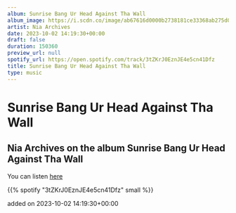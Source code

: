 ```yaml
---
album: Sunrise Bang Ur Head Against Tha Wall
album_image: https://i.scdn.co/image/ab67616d0000b2738181ce33368ab275d06bc7d5
artist: Nia Archives
date: 2023-10-02 14:19:30+00:00
draft: false
duration: 150360
preview_url: null
spotify_url: https://open.spotify.com/track/3tZKrJ0EznJE4e5cn41Dfz
title: Sunrise Bang Ur Head Against Tha Wall
type: music
---
```



# Sunrise Bang Ur Head Against Tha Wall

## Nia Archives on the album Sunrise Bang Ur Head Against Tha Wall

You can listen [here](https://open.spotify.com/track/3tZKrJ0EznJE4e5cn41Dfz)

{{% spotify "3tZKrJ0EznJE4e5cn41Dfz" small %}}

added on 2023-10-02 14:19:30+00:00